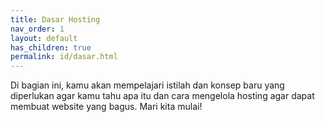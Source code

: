 ```yaml
---
title: Dasar Hosting
nav_order: 1
layout: default
has_children: true
permalink: id/dasar.html
---
```


Di bagian ini, kamu akan mempelajari istilah dan konsep baru yang diperlukan agar kamu tahu apa itu dan cara mengelola hosting agar dapat membuat website yang bagus. Mari kita mulai!